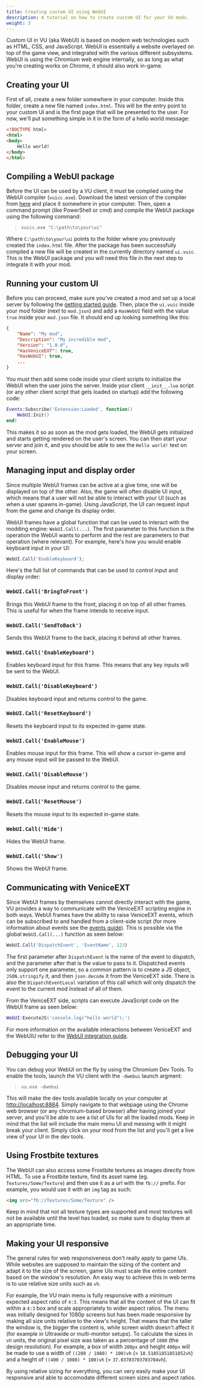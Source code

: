 ```yaml
---
title: Creating custom UI using WebUI
description: A tutorial on how to create custom UI for your VU mods.
weight: 3
---
```


Custom UI in VU (aka WebUI) is based on modern web technologies such as HTML, CSS, and JavaScript. WebUI is essentially a website overlayed on top of the game view, and integrated with the various different subsystems. WebUI is using the Chromium web engine internally, so as long as what you're creating works on Chrome, it should also work in-game.

## Creating your UI 

First of all, create a new folder somewhere in your computer. Inside this folder, create a new file named `index.html`. This will be the entry point to your custom UI and is the first page that will be presented to the user. For now, we'll put something simple in it in the form of a hello world message:

```html
<!DOCTYPE html>
<html>
<body>
    Hello world!
</body>
</html>
```

## Compiling a WebUI package

Before the UI can be used by a VU client, it must be compiled using the WebUI compiler (`vuicc.exe`). Download the latest version of the compiler from [here](https://veniceunleashed.net/vuicc.exe) and place it somewhere in your computer. Then, open a command prompt (like PowerShell or cmd) and compile the WebUI package using the following command:

> `vuicc.exe "C:\path\to\your\ui"`

Where `C:\path\to\your\ui` points to the folder where you previously created the `index.html` file. After the package has been successfully compiled a new file will be created in the currently directory named `ui.vuic`. This is the WebUI package and you will need this file in the next step to integrate it with your mod.

## Running your custom UI

Before you can proceed, make sure you've created a mod and set up a local server by following the [getting started guide](/modding/your-first-mod). Then, place the `ui.vuic` inside your mod folder (next to `mod.json`) and add a `HasWebUI` field with the value `true` inside your `mod.json` file. It should end up looking something like this:

```json
{
    "Name": "My mod",
    "Description": "My incredible mod",
    "Version": "1.0.0",
    "HasVeniceEXT": true,
    "HasWebUI": true,
    ...
}
```

You must then add some code inside your client scripts to initialize the WebUI when the user joins the server. Inside your client `__init__.lua` script (or any other client script that gets loaded on startup) add the following code:

```lua
Events:Subscribe('Extension:Loaded', function()
    WebUI:Init()
end)
```

This makes it so as soon as the mod gets loaded, the WebUI gets initialized and starts getting rendered on the user's screen. You can then start your server and join it, and you should be able to see the `Hello world!` text on your screen. 

## Managing input and display order

Since multiple WebUI frames can be active at a give time, one will be displayed on top of the other. Also, the game will often disable UI input, which means that a user will not be able to interact with your UI (such as when a user spawns in-game). Using JavaScript, the UI can request input from the game and change its display order. 

WebUI frames have a global function that can be used to interact with the modding engine: `WebUI.Call(...)`. The first parameter to this function is the operation the WebUI wants to perform and the rest are parameters to that operation (where relevant). For example, here's how you would enable keyboard input in your UI:

```js
WebUI.Call('EnableKeyboard');
```

Here's the full list of commands that can be used to control input and display order:

### `WebUI.Call('BringToFront')`

Brings this WebUI frame to the front, placing it on top of all other frames. This is useful for when the frame intends to receive input.

### `WebUI.Call('SendToBack')`

Sends this WebUI frame to the back, placing it behind all other frames.

### `WebUI.Call('EnableKeyboard')`

Enables keyboard input for this frame. This means that any key inputs will be sent to the WebUI.

### `WebUI.Call('DisableKeyboard')`

Disables keyboard input and returns control to the game.

### `WebUI.Call('ResetKeyboard')`

Resets the keyboard input to its expected in-game state.

### `WebUI.Call('EnableMouse')`

Enables mouse input for this frame. This will show a cursor in-game and any mouse input will be passed to the WebUI.

### `WebUI.Call('DisableMouse')`

Disables mouse input and returns control to the game.

### `WebUI.Call('ResetMouse')`

Resets the mouse input to its expected in-game state.

### `WebUI.Call('Hide')`

Hides the WebUI frame.

### `WebUI.Call('Show')`

Shows the WebUI frame.

## Communicating with VeniceEXT

Since WebUI frames by themselves cannot directly interact with the game, VU provides a way to communicate with the VeniceEXT scripting engine in both ways. WebUI frames have the ability to raise VeniceEXT events, which can be subscribed to and handled from a client-side script (for more information about events see the [events guide](/vext/guides/events)). This is possible via the global `WebUI.Call(...)` function as seen below:

```js
WebUI.Call('DispatchEvent', 'EventName', 123)
```

The first parameter after `DispatchEvent` is the name of the event to dispatch, and the parameter after that is the value to pass to it. Dispatched events only support one parameter, so a common pattern is to create a JS object, `JSON.stringify` it, and then `json.decode` it from the VeniceEXT side. There is also the `DispatchEventLocal` variation of this call which will only dispatch the event to the current mod instead of all of them.

From the VeniceEXT side, scripts can execute JavaScript code on the WebUI frame as seen below:

```lua
WebUI:ExecuteJS('console.log("hello world");')
```

For more information on the available interactions between VeniceEXT and the WebUIU refer to the [WebUI integration guide](/vext/guides/webui).

## Debugging your UI

You can debug your WebUI on the fly by using the Chromium Dev Tools. To enable the tools, launch the VU client with the `-dwebui` launch argment:

> `vu.exe -dwebui`

This will make the dev tools available locally on your computer at [http://localhost:8884](http://localhost:8884). Simply navigate to that webpage using the Chrome web browser (or any chromium-based browser) after having joined your server, and you'll be able to see a list of UIs for all the loaded mods. Keep in mind that the list will include the main menu UI and messing with it might break your client. Simply click on your mod from the list and you'll get a live view of your UI in the dev tools.

## Using Frostbite textures

The WebUI can also access some Frostbite textures as images directly from HTML. To use a Frostbite texture, find its asset name (eg. `Textures/Some/Texture`) and then use it as a url with the `fb://` prefix. For example, you would use it with an `img` tag as such:

```html
<img src="fb://Textures/Some/Texture" />
```

Keep in mind that not all texture types are supported and most textures will not be available until the level has loaded, so make sure to display them at an appropriate time.

## Making your UI responsive

The general rules for web responsiveness don't really apply to game UIs. While websites are supposed to maintain the sizing of the content and adapt it to the size of the screen, game UIs must scale the entire content based on the window's resolution. An easy way to achieve this in web terms is to use relative size units such as `vh`. 

For example, the VU main menu is fully responsive with a minimum expected aspect ratio of `4:3`. This means that all the content of the UI can fit within a `4:3` box and scale appropriately to wider aspect ratios. The menu was initially designed for 1080p screens but has been made responsive by making all size units relative to the view's height. That means that the taller the window is, the bigger the content is, while screen width doesn't affect it (for example in Ultrawide or multi-monitor setups). To calculate the sizes in `vh` units, the original pixel size was taken as a percentage of `1080` (the design resolution). For example, a box of width `200px` and height `400px` will be made to use a width of `((200 / 1080) * 100)vh` (= `18.51851851851852vh`) and a height of `((400 / 1080) * 100)vh` (= `37.03703703703704vh`).

By using relative sizing for everything, you can very easily make your UI responsive and able to accomodate different screen sizes and aspect ratios.